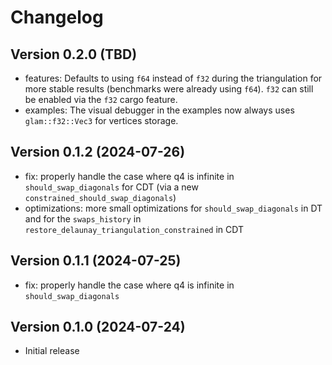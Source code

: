# Changelog

## Version 0.2.0 (TBD)

- features: Defaults to using `f64` instead of `f32` during the triangulation for more stable results (benchmarks were already using `f64`). `f32` can still be enabled via the `f32` cargo feature.
- examples: The visual debugger in the examples now always uses `glam::f32::Vec3` for vertices storage.

## Version 0.1.2 (2024-07-26)

- fix: properly handle the case where q4 is infinite in `should_swap_diagonals` for CDT (via a new `constrained_should_swap_diagonals`)
- optimizations: more small optimizations for `should_swap_diagonals` in DT and for the `swaps_history` in `restore_delaunay_triangulation_constrained` in CDT

## Version 0.1.1 (2024-07-25)

- fix: properly handle the case where q4 is infinite in `should_swap_diagonals`

## Version 0.1.0 (2024-07-24)

- Initial release